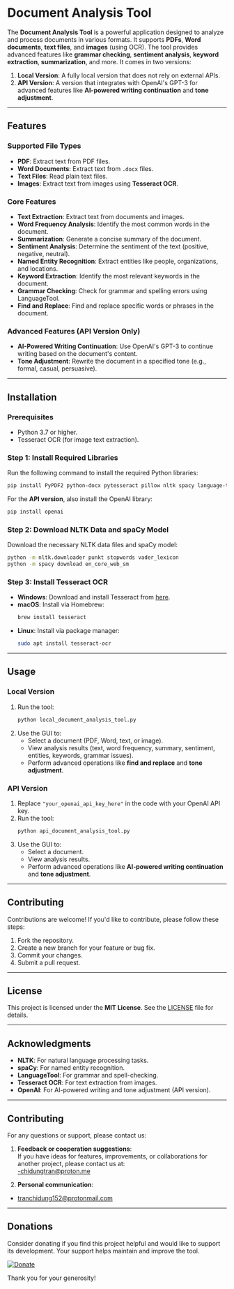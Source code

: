 # Document Analysis Tool

The **Document Analysis Tool** is a powerful application designed to analyze and process documents in various formats. It supports **PDFs**, **Word documents**, **text files**, and **images** (using OCR). The tool provides advanced features like **grammar checking**, **sentiment analysis**, **keyword extraction**, **summarization**, and more. It comes in two versions:

1. **Local Version**: A fully local version that does not rely on external APIs.
2. **API Version**: A version that integrates with OpenAI's GPT-3 for advanced features like **AI-powered writing continuation** and **tone adjustment**.

---

## Features

### Supported File Types
- **PDF**: Extract text from PDF files.
- **Word Documents**: Extract text from `.docx` files.
- **Text Files**: Read plain text files.
- **Images**: Extract text from images using **Tesseract OCR**.

### Core Features
- **Text Extraction**: Extract text from documents and images.
- **Word Frequency Analysis**: Identify the most common words in the document.
- **Summarization**: Generate a concise summary of the document.
- **Sentiment Analysis**: Determine the sentiment of the text (positive, negative, neutral).
- **Named Entity Recognition**: Extract entities like people, organizations, and locations.
- **Keyword Extraction**: Identify the most relevant keywords in the document.
- **Grammar Checking**: Check for grammar and spelling errors using LanguageTool.
- **Find and Replace**: Find and replace specific words or phrases in the document.

### Advanced Features (API Version Only)
- **AI-Powered Writing Continuation**: Use OpenAI's GPT-3 to continue writing based on the document's content.
- **Tone Adjustment**: Rewrite the document in a specified tone (e.g., formal, casual, persuasive).

---

## Installation

### Prerequisites
- Python 3.7 or higher.
- Tesseract OCR (for image text extraction).

### Step 1: Install Required Libraries
Run the following command to install the required Python libraries:

```bash
pip install PyPDF2 python-docx pytesseract pillow nltk spacy language-tool-python
```

For the **API version**, also install the OpenAI library:

```bash
pip install openai
```

### Step 2: Download NLTK Data and spaCy Model
Download the necessary NLTK data files and spaCy model:

```bash
python -m nltk.downloader punkt stopwords vader_lexicon
python -m spacy download en_core_web_sm
```

### Step 3: Install Tesseract OCR
- **Windows**: Download and install Tesseract from [here](https://github.com/tesseract-ocr/tesseract).
- **macOS**: Install via Homebrew:
  ```bash
  brew install tesseract
  ```
- **Linux**: Install via package manager:
  ```bash
  sudo apt install tesseract-ocr
  ```

---

## Usage

### Local Version
1. Run the tool:
   ```bash
   python local_document_analysis_tool.py
   ```
2. Use the GUI to:
   - Select a document (PDF, Word, text, or image).
   - View analysis results (text, word frequency, summary, sentiment, entities, keywords, grammar issues).
   - Perform advanced operations like **find and replace** and **tone adjustment**.

### API Version
1. Replace `"your_openai_api_key_here"` in the code with your OpenAI API key.
2. Run the tool:
   ```bash
   python api_document_analysis_tool.py
   ```
3. Use the GUI to:
   - Select a document.
   - View analysis results.
   - Perform advanced operations like **AI-powered writing continuation** and **tone adjustment**.

---

## Contributing
Contributions are welcome! If you'd like to contribute, please follow these steps:
1. Fork the repository.
2. Create a new branch for your feature or bug fix.
3. Commit your changes.
4. Submit a pull request.

---

## License
This project is licensed under the **MIT License**. See the [LICENSE](LICENSE) file for details.

---

## Acknowledgments
- **NLTK**: For natural language processing tasks.
- **spaCy**: For named entity recognition.
- **LanguageTool**: For grammar and spell-checking.
- **Tesseract OCR**: For text extraction from images.
- **OpenAI**: For AI-powered writing and tone adjustment (API version).

---

## Contributing
For any questions or support, please contact us:

1. **Feedback or cooperation suggestions**:  
   If you have ideas for features, improvements, or collaborations for another project, please contact us at:  
-chidungtran@proton.me

2. **Personal communication**:  
 - tranchidung152@protonmail.com

---
## Donations
Consider donating if you find this project helpful and would like to support its development. Your support helps maintain and improve the tool.

[![Donate](https://img.shields.io/badge/Donate-PayPal-blue.svg)](https://www.paypal.com/donate?hosted_button_id=DE7NL3HFQYQ5Y)

Thank you for your generosity!
